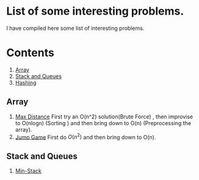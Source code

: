 # List of some interesting problems.
I have compiled here some list of interesting problems.
# Contents
1. [Array](#array)
2. [Stack and Queues](#stack-queue)
3. [Hashing](#hashing)

## Array
1. [Max Distance](https://www.interviewbit.com/problems/max-distance/)
First try an O(n^2) solution(Brute Force) , then improvise to O(nlogn) (Sorting ) and then bring down to O(n) (Preprocessing the array).
2. [Jump Game](https://leetcode.com/problems/jump-game-ii/)
First do $O(n^2)$ and then bring down to O(n).

## Stack and Queues
1. [Min-Stack](https://www.interviewbit.com/problems/min-stack/)
